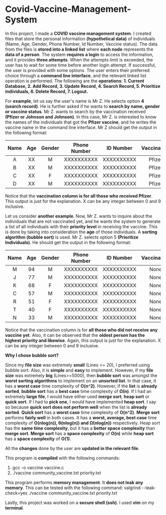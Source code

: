 # Covid-Vaccine-Management-System

In this project, I made a **COVID vaccine management system**. I created files that store the personal information **(hypothetical data)** of individuals (Name, Age, Gender, Phone Number, Id Number, Vaccine status). The data from the files is **stored into a linked list** where **each node** represents the **data of a person**. The system **requires a login** to access the information, and it provides **three attempts**. When the attempts limit is exceeded, the user has to wait for some time before another login attempt. If successful, the user is provided with some options. The user enters their preferred choice through a **command line interface**, and the relevant linked list operation is performed. The following are the **operations**: **1. Current Database, 2. Add Record, 3. Update Record, 4. Search Record, 5. Prioritize individuals, 6. Delete Record, 7. Logout.** 

For **example**, let us say the user's name is Mr Z. He selects option **4 (search record)**. He is further asked if he wants to **search by name, gender or vaccine status**. Mr Z. wants to search by the vaccination received **(Pfizer or Johnson and Johnson)**. In this case, Mr Z. is interested to know the names of the individuals that got the **Pfizer vaccine**, and he writes the vaccine name in the command line interface. Mr Z should get the output in the following format:

|Name | Age | Gender  | Phone Number |  ID Number |  **Vaccination** |
|:---:|:---:|:-------:|:------------:|:----------:|:----------------:|
| A   | XX  |   M     |  XXXXXXXXXX  | XXXXXXXXXX |     Pfizer       |
| B   | XX  |   M     |  XXXXXXXXXX  | XXXXXXXXXX |     Pfizer       |
| C   | XX  |   F     |  XXXXXXXXXX  | XXXXXXXXXX |     Pfizer       |
| D   | XX  |   M     |  XXXXXXXXXX  | XXXXXXXXXX |     Pfizer       |


Notice that the **vaccination column is for all those who received Pfizer**. This output is just for the explanation. X can be any integer between 0 and 9 inclusive. 

Let us consider **another example**. Now, Mr Z. wants to inquire about the individuals that are not vaccinated yet, and he wants the system to generate a list of all individuals with their **priority level** in receiving the vaccine. This is done by taking into consideration the **age** of those individuals. A **sorting algorithm (bubble sort)** is used. Mr Z. selects option 5 **(Prioritize Individuals)**. He should get the output in the following format:

|Name| **Age** | Gender| Phone Number |  ID Number  |**Vaccination** |
|:--:|:-------:|:-----:|:------------:|:-----------:|:--------------:|
| M  |   94    |  M    |  XXXXXXXXXX  |  XXXXXXXXXX |    None        |
| J  |   77    |  M    |  XXXXXXXXXX  |  XXXXXXXXXX |    None        |
| K  |   68    |  F    |  XXXXXXXXXX  |  XXXXXXXXXX |    None        |
| C  |   57    |  M    |  XXXXXXXXXX  |  XXXXXXXXXX |    None        |
| R  |   51    |  F    |  XXXXXXXXXX  |  XXXXXXXXXX |    None        |
| T  |   40    |  F    |  XXXXXXXXXX  |  XXXXXXXXXX |    None        |
| N  |   33    |  M    |  XXXXXXXXXX  |  XXXXXXXXXX |    None        |


Notice that the vaccination column is for **all those who did not receive any vaccine yet**. Also, it can be observed that the **oldest person has the highest priority and likewise**. Again, this output is just for the explanation. X can be any integer between 0 and 9 inclusive. 

**Why I chose bubble sort?**

Since my **file size** was extremely **small** (Lines <= 20), I preferred using bubble sort. Also, it is **simple** and **easy** to implement. However, if my **file size** was extremely **big** (Lines>=5000), then **bubble sort** was amongst the **worst sorting algorithms** to implement on an **unsorted list**. In that case, it has a **worst case** time complexity of **O(n^2)**. However, if the **list** is **already sorted**, **bubble sort** has a **best case** time complexity of **Ω(n)**. If I had an extremely **large file**, I would have either used **merge sort**, **heap sort** or **quick sort**. If I had to **pick one**, I would have implemented **heap sort**. I say so because **quick sort does not perform well** when the list is **already sorted**. **Quick sort** has a **worst case** time complexity of **O(n^2)**. **Merge sort** performs **fairly well** in both cases. It has a **worst, average, best case** time complexity of **O(nlog(n)), θ(nlog(n)) and Ω(nlog(n))** respectively. Heap sort has the **same time complexity**, but it has a **better space complexity** than **merge sort**. **Merge sort** has a **space complexity** of **O(n)** while **heap sort** has a **space complexity** of **O(1)**.


All the **changes** done by the user are **updated in the relevant file**.

This program is **compiled** with the following commands:
1) gcc -o vaccine vaccine.c
2) ./vaccine community_vaccine.txt priority.txt

This program performs **memory management**. It **does not leak any memory**. This can be tested with the following command: 
valgrind --leak-check=yes ./vaccine community_vaccine.txt priority.txt

Lastly, this project was worked on a **secure shell (ssh)**. I used **vim** on my **terminal**. 
